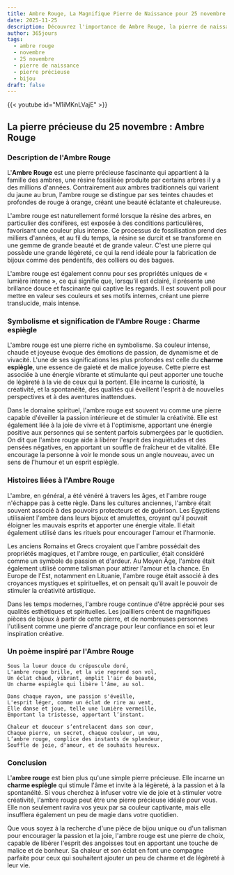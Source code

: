 ```yaml
---
title: Ambre Rouge, La Magnifique Pierre de Naissance pour 25 novembre
date: 2025-11-25
description: Découvrez l'importance de Ambre Rouge, la pierre de naissance du 25 novembre qui symbolise Charme espiègle. Laissez sa beauté et sa signification illuminer votre journée.
author: 365jours
tags:
  - ambre rouge
  - novembre
  - 25 novembre
  - pierre de naissance
  - pierre précieuse
  - bijou
draft: false
---
```


{{< youtube id="M1iMKnLVajE" >}}

## La pierre précieuse du 25 novembre : Ambre Rouge

### Description de l'Ambre Rouge

L'**Ambre Rouge** est une pierre précieuse fascinante qui appartient à la famille des ambres, une résine fossilisée produite par certains arbres il y a des millions d'années. Contrairement aux ambres traditionnels qui varient du jaune au brun, l'ambre rouge se distingue par ses teintes chaudes et profondes de rouge à orange, créant une beauté éclatante et chaleureuse.

L'ambre rouge est naturellement formé lorsque la résine des arbres, en particulier des conifères, est exposée à des conditions particulières, favorisant une couleur plus intense. Ce processus de fossilisation prend des milliers d'années, et au fil du temps, la résine se durcit et se transforme en une gemme de grande beauté et de grande valeur. C'est une pierre qui possède une grande légèreté, ce qui la rend idéale pour la fabrication de bijoux comme des pendentifs, des colliers ou des bagues.

L'ambre rouge est également connu pour ses propriétés uniques de « lumière interne », ce qui signifie que, lorsqu'il est éclairé, il présente une brillance douce et fascinante qui captive les regards. Il est souvent poli pour mettre en valeur ses couleurs et ses motifs internes, créant une pierre translucide, mais intense.

### Symbolisme et signification de l'Ambre Rouge : Charme espiègle

L'ambre rouge est une pierre riche en symbolisme. Sa couleur intense, chaude et joyeuse évoque des émotions de passion, de dynamisme et de vivacité. L'une de ses significations les plus profondes est celle du **charme espiègle**, une essence de gaieté et de malice joyeuse. Cette pierre est associée à une énergie vibrante et stimulante qui peut apporter une touche de légèreté à la vie de ceux qui la portent. Elle incarne la curiosité, la créativité, et la spontanéité, des qualités qui éveillent l'esprit à de nouvelles perspectives et à des aventures inattendues.

Dans le domaine spirituel, l'ambre rouge est souvent vu comme une pierre capable d'éveiller la passion intérieure et de stimuler la créativité. Elle est également liée à la joie de vivre et à l'optimisme, apportant une énergie positive aux personnes qui se sentent parfois submergées par le quotidien. On dit que l'ambre rouge aide à libérer l'esprit des inquiétudes et des pensées négatives, en apportant un souffle de fraîcheur et de vitalité. Elle encourage la personne à voir le monde sous un angle nouveau, avec un sens de l'humour et un esprit espiègle.

### Histoires liées à l'Ambre Rouge

L'ambre, en général, a été vénéré à travers les âges, et l'ambre rouge n'échappe pas à cette règle. Dans les cultures anciennes, l'ambre était souvent associé à des pouvoirs protecteurs et de guérison. Les Égyptiens utilisaient l'ambre dans leurs bijoux et amulettes, croyant qu'il pouvait éloigner les mauvais esprits et apporter une énergie vitale. Il était également utilisé dans les rituels pour encourager l'amour et l'harmonie.

Les anciens Romains et Grecs croyaient que l'ambre possédait des propriétés magiques, et l'ambre rouge, en particulier, était considéré comme un symbole de passion et d'ardeur. Au Moyen Âge, l'ambre était également utilisé comme talisman pour attirer l'amour et la chance. En Europe de l'Est, notamment en Lituanie, l'ambre rouge était associé à des croyances mystiques et spirituelles, et on pensait qu'il avait le pouvoir de stimuler la créativité artistique.

Dans les temps modernes, l'ambre rouge continue d'être apprécié pour ses qualités esthétiques et spirituelles. Les joailliers créent de magnifiques pièces de bijoux à partir de cette pierre, et de nombreuses personnes l'utilisent comme une pierre d'ancrage pour leur confiance en soi et leur inspiration créative.

### Un poème inspiré par l'Ambre Rouge

	Sous la lueur douce du crépuscule doré,  
	L'ambre rouge brille, et la vie reprend son vol,  
	Un éclat chaud, vibrant, emplit l'air de beauté,  
	Un charme espiègle qui libère l'âme, au sol.
	
	Dans chaque rayon, une passion s'éveille,  
	L'esprit léger, comme un éclat de rire au vent,  
	Elle danse et joue, telle une lumière vermeille,  
	Emportant la tristesse, apportant l’instant.
	
	Chaleur et douceur s’entrelacent dans son cœur,  
	Chaque pierre, un secret, chaque couleur, un vœu,  
	L’ambre rouge, complice des instants de splendeur,  
	Souffle de joie, d'amour, et de souhaits heureux.

### Conclusion

L'**ambre rouge** est bien plus qu'une simple pierre précieuse. Elle incarne un **charme espiègle** qui stimule l'âme et invite à la légèreté, à la passion et à la spontanéité. Si vous cherchez à infuser votre vie de joie et à stimuler votre créativité, l'ambre rouge peut être une pierre précieuse idéale pour vous. Elle non seulement ravira vos yeux par sa couleur captivante, mais elle insufflera également un peu de magie dans votre quotidien.

Que vous soyez à la recherche d'une pièce de bijou unique ou d'un talisman pour encourager la passion et la joie, l'ambre rouge est une pierre de choix, capable de libérer l'esprit des angoisses tout en apportant une touche de malice et de bonheur. Sa chaleur et son éclat en font une compagne parfaite pour ceux qui souhaitent ajouter un peu de charme et de légèreté à leur vie.